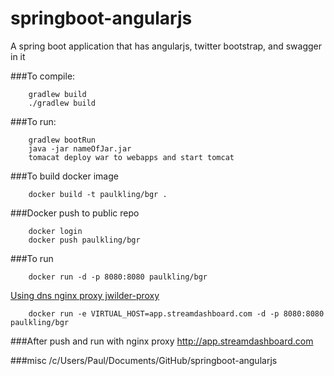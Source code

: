 # springboot-angularjs
A spring boot application that has angularjs, twitter bootstrap, and swagger in it


###To compile: 
```
	gradlew build
	./gradlew build
```

###To run:
``` 
	gradlew bootRun
	java -jar nameOfJar.jar
	tomacat deploy war to webapps and start tomcat
```

###To build docker image
```
	docker build -t paulkling/bgr .
```


###Docker push to public repo
```
	docker login
	docker push paulkling/bgr
```

###To run
```
	docker run -d -p 8080:8080 paulkling/bgr
```

[Using dns nginx proxy jwilder-proxy](https://github.com/jwilder/nginx-proxy)
```
	docker run -e VIRTUAL_HOST=app.streamdashboard.com -d -p 8080:8080 paulkling/bgr
```

###After push and run with nginx proxy
http://app.streamdashboard.com


###misc
/c/Users/Paul/Documents/GitHub/springboot-angularjs

